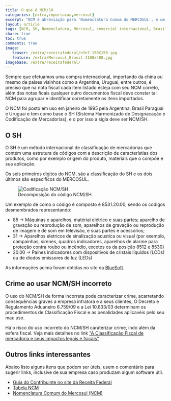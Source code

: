 ```yaml
---
title: O que é NCM/SH
categories: [extra,importacao,mercosul]
excerpt: "NCM é abreviação para 'Nomenclatura Comum do MERCOSUL', é um código de 8 digitos que identifica a natureza das mercadorias, criado para promover e facilitar a coleta de estatisticas e crescimento do comercio internacional"
layout: article
tags: [NCM, SH, Nomenclatura, Mercosul, comercial internacional, Brasil, Agentina, Uruguai, Paraguai, Comércio Exterior]
share: true
toc: true
comments: true
image:
   teaser: /extra/receitafederal/nfe7-150X150.jpg
   feature: /extra/Mercosul_Brasil-1100x400.jpg
imagebase: /extra/receitafederal/
---
```

Sempre que efetuamos uma compra internacional, importando da china ou mesmo de países visinhos como 
a Argentina, Uruguai, entre outros, é preciso que na nota fiscal cada item listado esteja com seu 
NCM correto, além das notas ficais qualquer outro documentos fiscal deve constar tal NCM para agrupar
e identificar corretamente os itens importados.

O NCM foi posto em uso em janeiro de 1995 pela Argentina, Brasil Paraguai e Uruguai e tem como base o 
SH (Sistema Harmonizado de Designacação e Codificação de Mercadorias), e o por isso a sigla deve ser NCM/SH.  

## O SH

O SH é um método internacional de classificação de mercadorias que contém uma estrutura de códigos 
com a descrição de característias dos produtos, como por exemplo origem do produto, materiais que 
o compõe e sua aplicação.

Os seis primeiros digitos do NCM, são a classificação do SH e os dois últimos são especificos do MERCOSUL.

<figure>
<img alt="Codificação NCM/SH" src="{{ site.url }}{{ page.imagebase}}/ncm-sh-400x124.jpg" />
<figcaption>Decomposição do código NCM/SH</figcaption>
</figure>

Um exemplo de como o código é composto é 8531.20.00, sendo os codigos desmembrados representando:

  * 85 -> Máquinas e aparelhos, matérial elétrico e suas partes; aparelho de gravação ou reprodução de som, aparelhos de gravação ou reprodução de imagem e de som em televisão, e suas partes e acessórios;
  * 31 -> Aparelhos eletricos de sinalização acustica ou visual (por exemplo, campainhas, sirenes, quadros indicadores, aparelhos de alarme para proteção contra roubo ou incêndio, excetos os da posição 8512 e 8530) 
  * 20.00 -> Paínes indicadores com dispositivos de cristais líquidos (LCDs) ou de diodos emissores de luz (LEDs)
  
As informações acima foram obtidas no site da [BlueSoft](http://cosmos.bluesoft.com.br/ncms/85312000-paineis-indicadores-com-dispositivos-de-cristais-liquidos-lcd-ou-de-diodos-emissores-de-luz-led).

## Crime ao usar NCM/SH incorreto

O uso do NCM/SH de forma incorreta pode caracterizar crime, acarretando consequências graves a empresa 
infratora e a seus clientes, O Decreto e Regulamento Aduaneiro 6.759/09 e a Lei 10.833/03 determinam 
os procedimentos de Classificação Fiscal e as penalidades aplicavéis pelo seu mau uso.

Há o risco do uso incorreto do NCM/SH caraterizar crime, indo além da esfera fiscal. Veja mais detalhes
no link ["A Classificação Fiscal de mercadoria e seus impactos legais e fsicais"](http://www.marsaioli.adv.br/novidaes-ver/a-classificacao-fiscal-de-mercadoria-e-seus-impactos-legais-e-fiscais)

## Outros links interessantes

Abaixo listo alguns itens que podem ser úteis, usem o comentário para sugerir links, inclusive de 
sua empresa caso produzam algum software útil.

 * [Guia do Contribuinte no site da Receita Federal](http://www.receita.fazenda.gov.br/guiacontribuinte/consclassfiscmerc.htm)
 * [Tabela NCM](http://www.receita.pb.gov.br/Servicos/nfe/arquivos/TABELA%20NCM.pdf)
 * [Nomenclatura Comum do Mercosul (NCM)](http://www.desenvolvimento.gov.br/sitio/interna/interna.php?area=5&menu=1090)
 